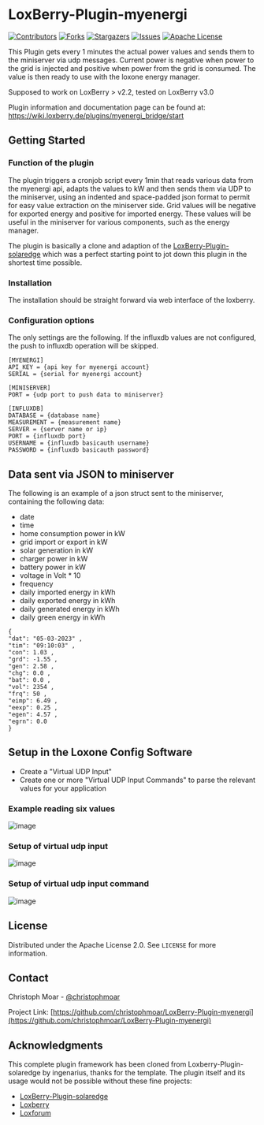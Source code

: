# LoxBerry-Plugin-myenergi

<!-- PROJECT SHIELDS -->
[![Contributors][contributors-shield]][contributors-url]
[![Forks][forks-shield]][forks-url]
[![Stargazers][stars-shield]][stars-url]
[![Issues][issues-shield]][issues-url]
[![Apache License][license-shield]][license-url]

This Plugin gets every 1 minutes the actual power values and sends them to the miniserver via udp messages. Current power is negative when power to the grid is injected and positive when power from the grid is consumed. The value is then ready to use with the loxone energy manager.

Supposed to work on LoxBerry > v2.2, tested on LoxBerry v3.0

Plugin information and documentation page can be found at:
https://wiki.loxberry.de/plugins/myenergi_bridge/start

<!-- GETTING STARTED -->
## Getting Started

### Function of the plugin
The plugin triggers a cronjob script every 1min that reads various data from the myenergi api, adapts the values to kW and then sends them via UDP to the miniserver, using an indented and space-padded json format to permit for easy value extraction on the miniserver side. Grid values will be negative for exported energy and positive for imported energy. These values will be useful in the miniserver for various components, such as the energy manager.

The plugin is basically a clone and adaption of  the [LoxBerry-Plugin-solaredge](https://github.com/ingenarius/LoxBerry-Plugin-solaredge) which was a perfect starting point to jot down this plugin in the shortest time possible. 

### Installation
The installation should be straight forward via web interface of the loxberry.

### Configuration options
The only settings are the following. If the influxdb values are not configured, the push to influxdb operation will be skipped.

```
[MYENERGI]
API_KEY = {api key for myenergi account}
SERIAL = {serial for myenergi account}

[MINISERVER]
PORT = {udp port to push data to miniserver}

[INFLUXDB]
DATABASE = {database name}
MEASUREMENT = {measurement name}
SERVER = {server name or ip}
PORT = {influxdb port}
USERNAME = {influxdb basicauth username}
PASSWORD = {influxdb basicauth password}
```

## Data sent via JSON to miniserver
The following is an example of a json struct sent to the miniserver, containing the following data:

* date
* time
* home consumption power in kW
* grid import or export in kW
* solar generation in kW
* charger power in kW
* battery power in kW
* voltage in Volt * 10
* frequency
* daily imported energy in kWh
* daily exported energy in kWh
* daily generated energy in kWh
* daily green energy in kWh

```
{
"dat": "05-03-2023" ,
"tim": "09:10:03" ,
"con": 1.03 ,
"grd": -1.55 ,
"gen": 2.58 ,
"chg": 0.0 ,
"bat": 0.0 ,
"vol": 2354 ,
"frq": 50 ,
"eimp": 6.49 ,
"eexp": 0.25 ,
"egen": 4.57 ,
"egrn": 0.0
}
```

## Setup in the Loxone Config Software
* Create a "Virtual UDP Input"
* Create one or more "Virtual UDP Input Commands" to parse the relevant values for your application

### Example reading six values
![image](https://user-images.githubusercontent.com/62471240/222951606-849e57b9-7843-4cd4-b73a-5755e39bfff3.png)

### Setup of virtual udp input
![image](https://user-images.githubusercontent.com/62471240/222951626-5619c068-fd2e-4f77-a742-5bcf4ea433b1.png)

### Setup of virtual udp input command
![image](https://user-images.githubusercontent.com/62471240/222951715-46ca21e3-36a1-4bd0-97c3-6dde6df30426.png)

<!-- LICENSE -->
## License

Distributed under the Apache License 2.0. See `LICENSE` for more information.

<!-- CONTACT -->
## Contact

Christoph Moar - [@christophmoar](https://twitter.com/christophmoar) 

Project Link: [https://github.com/christophmoar/LoxBerry-Plugin-myenergi](https://github.com/christophmoar/LoxBerry-Plugin-myenergi)

<!-- ACKNOWLEDGMENTS -->
## Acknowledgments

This complete plugin framework has been cloned from Loxberry-Plugin-solaredge by ingenarius, thanks for the template.
The plugin itself and its usage would not be possible without these fine projects:

* [LoxBerry-Plugin-solaredge](https://github.com/ingenarius/LoxBerry-Plugin-solaredge)
* [Loxberry](https://wiki.loxberry.de)
* [Loxforum](https://www.loxforum.com)


<!-- MARKDOWN LINKS & IMAGES -->
[contributors-shield]: https://img.shields.io/github/contributors/christophmoar/LoxBerry-Plugin-myenergi.svg?style=for-the-badge
[contributors-url]: https://github.com/christophmoar/LoxBerry-Plugin-myenergi/graphs/contributors
[forks-shield]: https://img.shields.io/github/forks/christophmoar/LoxBerry-Plugin-myenergi.svg?style=for-the-badge
[forks-url]: https://github.com/christophmoar/LoxBerry-Plugin-myenergi/network/members
[stars-shield]: https://img.shields.io/github/stars/christophmoar/LoxBerry-Plugin-myenergi.svg?style=for-the-badge
[stars-url]: https://github.com/christophmoar/LoxBerry-Plugin-myenergi/stargazers
[issues-shield]: https://img.shields.io/github/issues/christophmoar/LoxBerry-Plugin-myenergi.svg?style=for-the-badge
[issues-url]: https://github.com/christophmoar/LoxBerry-Plugin-myenergi/issues
[license-shield]: https://img.shields.io/github/license/christophmoar/LoxBerry-Plugin-myenergi.svg?style=for-the-badge
[license-url]: https://github.com/christophmoar/LoxBerry-Plugin-myenergi/blob/main/LICENSE


